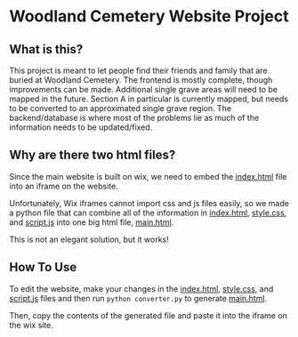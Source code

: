 # Woodland Cemetery Website Project
## What is this?
This project is meant to let people find their friends and family that are buried at Woodland Cemetery.  The frontend is mostly complete, though improvements can be made. Additional single grave areas will need to be mapped in the future. Section A in particular is currently mapped, but needs to be converted to an approximated single grave region.  The backend/database is where most of the problems lie as much of the information needs to be updated/fixed.

## Why are there two html files?
Since the main website is built on wix, we need to embed the [index.html](./index.html) file into an iframe on the website.  

Unfortunately, Wix iframes cannot import css and js files easily, so we made a python file that can combine all of the information in [index.html](./index.html), [style.css](./style.css), and [script.js](./script.js) into one big html file, [main.html](./main.html).  

This is not an elegant solution, but it works!

## How To Use
To edit the website, make your changes in the [index.html](./index.html), [style.css](./style.css), and [script.js](./script.js) files and then run ```python converter.py``` to generate [main.html](./main.html).  

Then, copy the contents of the generated file and paste it into the iframe on the wix site.
